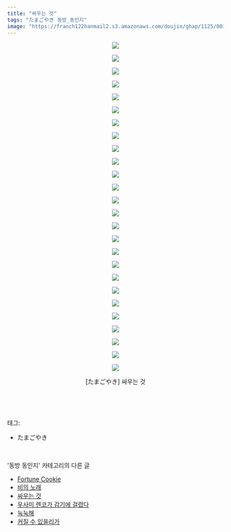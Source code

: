 ```yaml
---
title: "싸우는 것"
tags: "たまごやき 동방_동인지"
image: "https://franch122hanmail2.s3.amazonaws.com/doujin/ghap/1125/001.jpg"
---
```

<div class="article">
<p style="text-align: center; clear: none; float: none;"><img src="{{ site.imgserver6 }}/ghap/1125/001.jpg"/></p>
<p style="text-align: center; clear: none; float: none;"><img src="{{ site.imgserver6 }}/ghap/1125/002.jpg"/></p>
<p style="text-align: center; clear: none; float: none;"><img src="{{ site.imgserver6 }}/ghap/1125/003.jpg"/></p>
<p style="text-align: center; clear: none; float: none;"><img src="{{ site.imgserver6 }}/ghap/1125/004.jpg"/></p>
<p style="text-align: center; clear: none; float: none;"><img src="{{ site.imgserver6 }}/ghap/1125/005.jpg"/></p>
<p style="text-align: center; clear: none; float: none;"><img src="{{ site.imgserver6 }}/ghap/1125/006.jpg"/></p>
<p style="text-align: center; clear: none; float: none;"><img src="{{ site.imgserver6 }}/ghap/1125/007.jpg"/></p>
<p style="text-align: center; clear: none; float: none;"><img src="{{ site.imgserver6 }}/ghap/1125/008.jpg"/></p>
<p style="text-align: center; clear: none; float: none;"><img src="{{ site.imgserver6 }}/ghap/1125/009.jpg"/></p>
<p style="text-align: center; clear: none; float: none;"><img src="{{ site.imgserver6 }}/ghap/1125/010.jpg"/></p>
<p style="text-align: center; clear: none; float: none;"><img src="{{ site.imgserver6 }}/ghap/1125/011.jpg"/></p>
<p style="text-align: center; clear: none; float: none;"><img src="{{ site.imgserver6 }}/ghap/1125/012.jpg"/></p>
<p style="text-align: center; clear: none; float: none;"><img src="{{ site.imgserver6 }}/ghap/1125/013.jpg"/></p>
<p style="text-align: center; clear: none; float: none;"><img src="{{ site.imgserver6 }}/ghap/1125/014.jpg"/></p>
<p style="text-align: center; clear: none; float: none;"><img src="{{ site.imgserver6 }}/ghap/1125/015.jpg"/></p>
<p style="text-align: center; clear: none; float: none;"><img src="{{ site.imgserver6 }}/ghap/1125/016.jpg"/></p>
<p style="text-align: center; clear: none; float: none;"><img src="{{ site.imgserver6 }}/ghap/1125/017.jpg"/></p>
<p style="text-align: center; clear: none; float: none;"><img src="{{ site.imgserver6 }}/ghap/1125/018.jpg"/></p>
<p style="text-align: center; clear: none; float: none;"><img src="{{ site.imgserver6 }}/ghap/1125/019.jpg"/></p>
<p style="text-align: center; clear: none; float: none;"><img src="{{ site.imgserver6 }}/ghap/1125/020.jpg"/></p>
<p style="text-align: center; clear: none; float: none;"><img src="{{ site.imgserver6 }}/ghap/1125/021.jpg"/></p>
<p style="text-align: center; clear: none; float: none;"><img src="{{ site.imgserver6 }}/ghap/1125/022.jpg"/></p>
<p style="text-align: center; clear: none; float: none;"><img src="{{ site.imgserver6 }}/ghap/1125/023.jpg"/></p>
<p style="text-align: center; clear: none; float: none;"><img src="{{ site.imgserver6 }}/ghap/1125/024.jpg"/></p>
<p style="text-align: center; clear: none; float: none;"><img src="{{ site.imgserver6 }}/ghap/1125/025.jpg"/></p>
<p style="text-align: center; clear: none; float: none;"><img src="{{ site.imgserver6 }}/ghap/1125/026.jpg"/></p>
<p style="text-align: center; clear: none; float: none;">[たまごやき] 싸우는 것</p>
<p><br/></p>
</div><br/>
<div class="tagTrail">
<p>태그: </p>
<ul>
<li>たまごやき</li>
</ul>
</div><br/>
<div class="another">
<p>'동방 동인지' 카테고리의 다른 글</p>
<ul>
<li><a href="/ghap_1127">Fortune Cookie</a></li>
<li><a href="/ghap_1126">비의 노래</a></li>
<li><a href="/ghap_1125">싸우는 것</a></li>
<li><a href="/ghap_1123">우사미 렌코가 감기에 걸렸다</a></li>
<li><a href="/ghap_1122">눅눅해</a></li>
<li><a href="/ghap_1121">커질 수 있을리가</a></li>
</ul>
</div><br/>
<div class="cb_module cb_fluid">
<div class="cb_wrt cb_profile">
</div><!-- commentList close -->
</div><br/>
